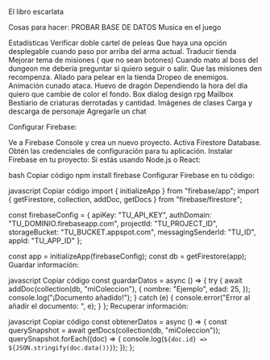 El libro escarlata

Cosas para hacer:
PROBAR BASE DE DATOS 
Musica en el juego


Estadísticas
Verificar doble cartel de peleas
Que haya una opción desplegable cuando paso por arriba del arma actual.
Traducir tienda
Mejorar tema de misiones ( que no sean botones)
Cuando mato al boss del dungeon me debería preguntar si quiero seguir o salir.
Que las misiones den recompenza.
Aliado para pelear en la tienda
Dropeo de enemigos.
Animación cunado ataca.
Huevo de dragón
Dependiendo la hora del día quiero que cambie de color el fondo.
Box dialog design rpg
Mailbox
Bestiario de criaturas derrotadas y cantidad.
Imágenes de clases
Carga y descarga de personaje
Agregarle un chat



Configurar Firebase:

Ve a Firebase Console y crea un nuevo proyecto.
Activa Firestore Database.
Obtén las credenciales de configuración para tu aplicación.
Instalar Firebase en tu proyecto: Si estás usando Node.js o React:

bash
Copiar código
npm install firebase
Configurar Firebase en tu código:

javascript
Copiar código
import { initializeApp } from "firebase/app";
import { getFirestore, collection, addDoc, getDocs } from "firebase/firestore";

const firebaseConfig = {
    apiKey: "TU_API_KEY",
    authDomain: "TU_DOMINIO.firebaseapp.com",
    projectId: "TU_PROJECT_ID",
    storageBucket: "TU_BUCKET.appspot.com",
    messagingSenderId: "TU_ID",
    appId: "TU_APP_ID"
};

const app = initializeApp(firebaseConfig);
const db = getFirestore(app);
Guardar información:

javascript
Copiar código
const guardarDatos = async () => {
    try {
        await addDoc(collection(db, "miColeccion"), {
            nombre: "Ejemplo",
            edad: 25,
        });
        console.log("¡Documento añadido!");
    } catch (e) {
        console.error("Error al añadir el documento: ", e);
    }
};
Recuperar información:

javascript
Copiar código
const obtenerDatos = async () => {
    const querySnapshot = await getDocs(collection(db, "miColeccion"));
    querySnapshot.forEach((doc) => {
        console.log(`${doc.id} => ${JSON.stringify(doc.data())}`);
    });
};
